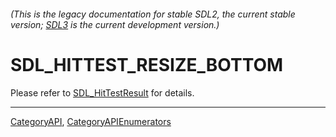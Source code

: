 ###### (This is the legacy documentation for stable SDL2, the current stable version; [SDL3](https://wiki.libsdl.org/SDL3/) is the current development version.)
# SDL_HITTEST_RESIZE_BOTTOM

Please refer to [SDL_HitTestResult](SDL_HitTestResult) for details.

----
[CategoryAPI](CategoryAPI), [CategoryAPIEnumerators](CategoryAPIEnumerators)

